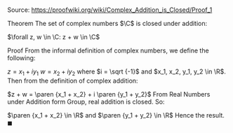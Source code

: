 # 

Source: https://proofwiki.org/wiki/Complex_Addition_is_Closed/Proof_1

Theorem
The set of complex numbers $\C$ is closed under addition:

$\forall z, w \in \C: z + w \in \C$


Proof
From the informal definition of complex numbers, we define the following:

$z = x_1 + i y_1$
$w = x_2 + i y_2$
where $i = \sqrt {-1}$ and $x_1, x_2, y_1, y_2 \in \R$.
Then from the definition of complex addition:

$z + w = \paren {x_1 + x_2} + i \paren {y_1 + y_2}$
From Real Numbers under Addition form Group, real addition is closed.
So:

$\paren {x_1 + x_2} \in \R$ and $\paren {y_1 + y_2} \in \R$
Hence the result.
$\blacksquare$





